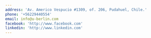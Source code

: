 ```yaml
---
address: 'Av. Americo Vespucio #1309, of. 206, Pudahuel, Chile.'
phone: '+56229440554'
email: info@u-berlin.com
facebook: 'http://www.facebook.com'
linkedin: 'http://www.linkedin.com'
---
```


